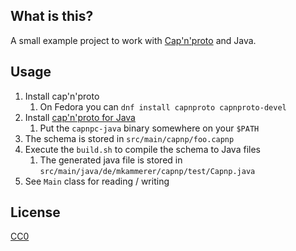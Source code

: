 ## What is this?

A small example project to work with [Cap'n'proto](https://capnproto.org/index.html) and Java.

## Usage

1. Install cap'n'proto 
    1. On Fedora you can `dnf install capnproto capnproto-devel`
1. Install [cap'n'proto for Java](https://dwrensha.github.io/capnproto-java/index.html)
    1. Put the `capnpc-java` binary somewhere on your `$PATH`
1. The schema is stored in `src/main/capnp/foo.capnp`
1. Execute the `build.sh` to compile the schema to Java files
    1. The generated java file is stored in `src/main/java/de/mkammerer/capnp/test/Capnp.java`
1. See `Main` class for reading / writing

## License

[CC0](https://creativecommons.org/publicdomain/zero/1.0/)